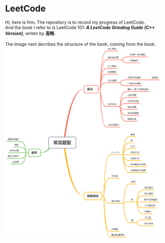 # LeetCode
Hi, here is finn.
The repository is to record my progress of LeetCode. </br>
And the book I refer to is LeetCode 101: **_A LeetCode Grinding Guide (C++ Version)_**, writen by **高畅**.</br>
</br>
The image next decribes the structure of the book, coming from the book.
![Image text](https://github.com/FinnSHI/LeetCode/blob/main/img/classification.png)
